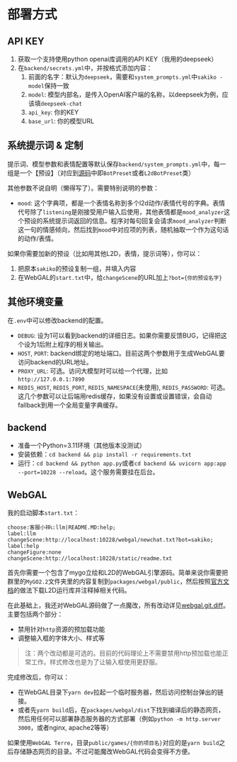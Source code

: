 # 部署方式

## API KEY
1. 获取一个支持使用python openai库调用的API KEY（我用的deepseek）
2. 在`backend/secrets.yml`中，并按格式添加内容：
   1. 前面的名字：默认为`deepseek`，需要和`system_prompts.yml`中`sakiko - model`保持一致
   2. `model`: 模型内部名，是传入OpenAI客户端的名称，以deepseek为例，应该填`deepseek-chat`
   3. `api_key`: 你的KEY
   4. `base_url`: 你的模型URL

## 系统提示词 & 定制
提示词、模型参数和表情配置等默认保存`backend/system_prompts.yml`中，每一组是一个【预设】（对应到[源码](backend/web/models/bot.py)中即`BotPreset`或者`L2dBotPreset`类）

其他参数不说自明（懒得写了）。需要特别说明的参数：
- `mood`: 这个字典项，都是一个表情名称到多个l2d动作/表情代号的字典。表情代号除了`listening`是刚接受用户输入后使用，其他表情都是`mood_analyzer`这个预设的系统提示词返回的信息。程序对每句回复会请求`mood_analyzer`判断这一句的情感倾向，然后找到`mood`中对应项的列表，随机抽取一个作为这句话的动作/表情。

如果你需要加新的预设（比如用其他L2D，表情，提示词等），你可以：

1. 把原本`sakiko`的预设复制一组，并填入内容
2. 在WebGAL的`start.txt`中，给`changeScene`的URL加上`?bot={你的预设名字}`

## 其他环境变量
在`.env`中可以修改backend的配置。

- `DEBUG`: 设为1可以看到backend的详细日志。如果你需要反馈BUG，记得把这个设为1后附上程序的相关输出。
- `HOST`, `PORT`: backend绑定的地址端口。目前这两个参数用于生成WebGAL要访问backend的URL地址。
- `PROXY_URL`: 可选。访问大模型时可以给一个代理，比如`http://127.0.0.1:7890`
- `REDIS_HOST`, `REDIS_PORT`, `REDIS_NAMESPACE`(未使用), `REDIS_PASSWORD`: 可选。这几个参数可以让后端用redis缓存，如果没有设置或设置错误，会自动fallback到用一个全局变量字典缓存。

## backend
- 准备一个Python=3.11环境（其他版本没测试）
- 安装依赖：`cd backend && pip install -r requirements.txt`
- 运行：`cd backend && python app.py`或者`cd backend && uvicorn app:app --port=10228 --reload`。这个服务需要挂在后台。

## WebGAL
我的启动脚本`start.txt`：
```
choose:客服小祥📞:llm|README.MD:help;
label:llm
changeScene:http://localhost:10228/webgal/newchat.txt?bot=sakiko;
label:help
changeFigure:none
changeScene:http://localhost:10228/static/readme.txt
```

首先你需要一个包含了mygo立绘和L2D的WebGAL引擎源码。简单来说你需要把群里的`MyGO2.2`文件夹里的内容复制到`packages/webgal/public`，然后按照[官方文档](https://docs.openwebgal.com/live2D.html)的做法下载L2D运行库并注释掉相关代码。

在此基础上，我还对WebGAL源码做了一点魔改，所有改动详见[webgal.git.diff](webgal.git.diff)。主要包括两个部分：

- 禁用针对`http`资源的预加载功能
- 调整输入框的字体大小、样式等

> 注：两个改动都是可选的。目前的代码理论上不需要禁用http预加载也能正常工作。样式修改也是为了让输入框使用更舒服。

完成修改后，你可以：
- 在WebGAL目录下`yarn dev`拉起一个临时服务器，然后访问控制台弹出的链接。
- 或者先`yarn build`后，在`packages/webgal/dist`下找到编译后的静态网页，然后用任何可以部署静态服务器的方式部署（例如`python -m http.server 3000`，或者nginx, apache2等等）

如果使用`WebGAL Terre`，目录`public/games/{你的项目名}`对应的是`yarn build`之后存储静态网页的目录。不过可能魔改WebGAL代码会变得不方便。